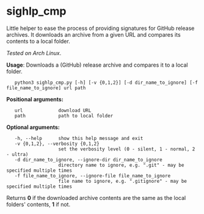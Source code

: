 # sighlp_cmp
Little helper to ease the process of providing signatures for GitHub release archives. It downloads an archive from a given URL and compares its contents to a local folder.

*Tested on Arch Linux*.

**Usage**: Downloads a (GitHub) release archive and compares it to a local folder.

       python3 sighlp_cmp.py [-h] [-v {0,1,2}] [-d dir_name_to_ignore] [-f file_name_to_ignore] url path


**Positional arguments:**

       url             download URL
       path            path to local folder

**Optional arguments:**

       -h, --help      show this help message and exit
       -v {0,1,2}, --verbosity {0,1,2}
                       set the verbosity level (0 - silent, 1 - normal, 2 - ultra)
       -d dir_name_to_ignore, --ignore-dir dir_name_to_ignore
                       directory name to ignore, e.g. ".git" - may be specified multiple times
       -f file_name_to_ignore, --ignore-file file_name_to_ignore
                       file name to ignore, e.g. ".gitignore" - may be specified multiple times


Returns **0** if the downloaded archive contents are the same as the local folders' contents, **1** if not.
